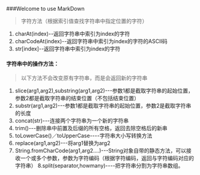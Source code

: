 ###Welcome to use MarkDown         
> 字符方法（根据索引值查找字符串中指定位置的字符）         
1. charAt(index)--返回字符串中索引为index的字符         
1. charCodeAt(index)--返回字符串中索引为index的字符的ASCII码         
1. str[index]--返回字符串中索引为index的字符                    
#### 字符串中的操作方法：      
> 以下方法不会改变原有字符串，而是会返回新的字符串                    
1. slice(arg1,arg2),substring(arg1,arg2)---参数1都是截取字符串的起始位置，参数2都是截取字符串的结束位置（不包括结束位置）         
2. substr(arg1,arg2)---参数1都是截取字符串的起始位置，参数2是截取字符串的长度         
3. concat(str)---连接两个字符串为一个新的字符串         
4. trim()---删除串中前置及后缀的所有空格，返回去除空格后的新串         
5. toLowerCase()／toUpperCase----字符串大小写转换方法         
6. replace(arg1,arg2)---将arg1替换为arg2         
7. String.fromCharCode(arg1,arg2....)---String对象自带的静态方法，可以接收一个或多个参数，参数为字符编码（根据字符编码，返回与字符编码对应的字符串）
8.split(separator,howmany)----把字符串分割为字符串数组。
